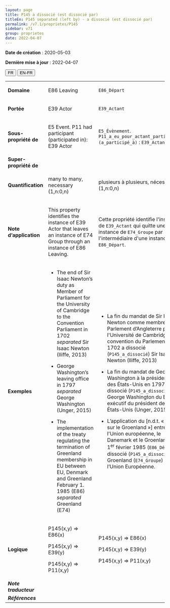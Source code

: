```yaml
---
layout: page
title: P145 a dissocié (est dissocié par)
titleEn: P145 separated (left by) - a dissocié (est dissocié par)
permalink: /v7.1/proprietes/P145
sidebar: v71
group: proprietes
date: 2022-04-07
---
```


**Date de création** : 2020-05-03

**Dernière mise à jour** : 2022-04-07

<div class="lang-buttons">
  <button id="fr" class="activate">FR</button>
  <button id="en-fr">EN-FR</button>
</div>

<table>
				<tbody>
				<tr>
					<td><strong>Domaine</strong></td>
					<td class="en"><p>E86 Leaving</p>
							</td>
						<td><p><code class="language-plaintext highlighter-rouge">E86_Départ</code></p>
							</td>
						</tr>
					<tr>
					<td><strong>Portée</strong></td>
					<td class="en"><p>E39 Actor</p>
							</td>
						<td><p><code class="language-plaintext highlighter-rouge">E39_Actant</code></p>
							</td>
						</tr>
					<tr>
					<td><strong>Sous-propriété de</strong></td>
					<td class="en"><p>E5 Event. P11 had participant (participated in): E39 Actor</p>
							</td>
						<td><p><code class="language-plaintext highlighter-rouge">E5_Évènement</code>. <code class="language-plaintext highlighter-rouge">P11_a_eu_pour_actant_participant (a_participé_à)</code> : <code class="language-plaintext highlighter-rouge">E39_Actant</code></p>
							</td>
						</tr>
					<tr>
					<td><strong>Super-propriété de</strong></td>
					<td class="en"><p></p>
							</td>
						<td><p></p>
							</td>
						</tr>
					<tr>
					<td><strong>Quantification</strong></td>
					<td class="en"><p>many to many, necessary (1,n:0,n)</p>
							</td>
						<td><p>plusieurs à plusieurs, nécessaire (1,n:0,n)</p>
							</td>
						</tr>
					<tr>
					<td><strong>Note d’application</strong></td>
					<td class="en"><p>This property identifies the instance of E39 Actor that leaves an instance of E74 Group through an instance of E86 Leaving.</p>
							</td>
						<td><p>Cette propriété identifie l'instance de <code class="language-plaintext highlighter-rouge">E39_Actant</code> qui quitte une instance de <code class="language-plaintext highlighter-rouge">E74_Groupe</code> par l'intermédiaire d'une instance de <code class="language-plaintext highlighter-rouge">E86_Départ</code>.</p>
							</td>
						</tr>
					<tr>
					<td><strong>Exemples</strong></td>
					<td class="en"><ul><li><p>The end of Sir Isaac Newton’s duty as Member of Parliament for the University of Cambridge to the Convention Parliament in 1702 <em>separated</em> Sir Isaac Newton (Iliffe, 2013)</p>
							</li>
									<li><p>George Washington’s leaving office in 1797 <em>separated </em>George Washington (Unger, 2015)</p>
							</li>
										<li><p>The implementation of the treaty regulating the termination of Greenland membership in EU between EU, Denmark and Greenland February 1. 1985 (E86) <em>separated</em> Greenland (E74)</p>
							</li></ul>
										</td>
						<td><ul><li><p>La fin du mandat de Sir Isaac Newton comme membre du Parlement d’Angleterre pour l'Université de Cambridge à la convention du Parlement en 1702 a dissocié (<code class="language-plaintext highlighter-rouge">P145_a_dissocié</code>) Sir Isaac Newton (Iliffe, 2013)</p>
							</li>
									<li><p>La fin du mandat de George Washington à la présidence des États-Unis en 1797 a dissocié (<code class="language-plaintext highlighter-rouge">P145_a_dissocié</code>) George Washington du Bureau exécutif du président des États-Unis (Unger, 2015)</p>
							</li>
										<li><p>L’application du [n.d.t. « Traité sur le Groenland »] entre l'Union européenne, le Danemark et le Groenland le 1<sup>er</sup> février 1985 (<code class="language-plaintext highlighter-rouge">E86_Départ</code>) a dissocié (<code class="language-plaintext highlighter-rouge">P145_a_dissocié</code>) le Groenland (<code class="language-plaintext highlighter-rouge">E74_Groupe</code>) de l’Union Européenne.</p>
							</li></ul>
										</td>
						</tr>
					<tr>
					<td><strong>Logique</strong></td>
					<td class="en"><p>P145(x,y) ⇒ E86(x)</p>
							<p>P145(x,y) ⇒ E39(y) </p>
							<p>P145(x,y) ⇒ P11(x,y)<strong></strong></p>
							</td>
						<td><p>P145(x,y) ⇒ E86(x)</p>
							<p>P145(x,y) ⇒ E39(y) </p>
							<p>P145(x,y) ⇒ P11(x,y)<strong></strong></p>
							</td>
						</tr>
					<tr>
					<td><strong><em>Note traducteur</em></strong></td>
					<td colspan="2"><p></p>
							</td>
						</tr>
					<tr>
					<td><strong><em>Références</em></strong></td>
					<td colspan="2"><p><em></em></p>
							</td>
						</tr>
					</tbody>
				</table>
				